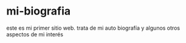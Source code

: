 # mi-biografia
este es mi primer sitio web. trata de mi auto biografía y algunos otros aspectos de mi interés
